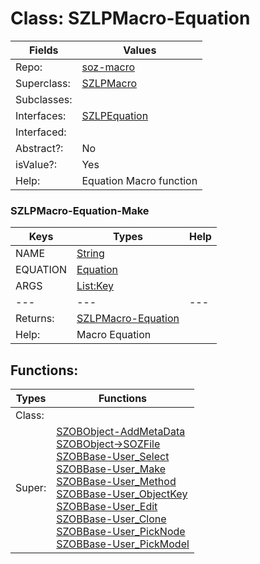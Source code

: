 
# Class:	SZLPMacro-Equation

| Fields | Values |
| --------- | --------- |
| Repo: | [soz-macro](/repos/soz-macro.html) |
| Superclass: | [SZLPMacro](SZLPMacro.html) |
| Subclasses: |  |
| Interfaces: | [SZLPEquation](SZLPEquation.html) |
| Interfaced: |  |
| Abstract?: | No |
| isValue?: | Yes |
| Help: | Equation Macro function |

### SZLPMacro-Equation-Make

| Keys | Types | Help |
| --------- | --------- | --------- |
| NAME | [String](String.html) |  |
| EQUATION | [Equation](Equation.html) |  |
| ARGS | [List:Key](Key.html) |  |
| --- | --- | --- |
| Returns: | [SZLPMacro-Equation](SZLPMacro-Equation.html) |
| Help: | Macro Equation |


## Functions:

| Types | Functions |
| --------- | --------- |
| Class: |  |
| Super: | [SZOBObject-AddMetaData](SZOBObject.html) <br> [SZOBObject->SOZFile](SZOBObject.html) <br> [SZOBBase-User_Select](SZOBBase.html) <br> [SZOBBase-User_Make](SZOBBase.html) <br> [SZOBBase-User_Method](SZOBBase.html) <br> [SZOBBase-User_ObjectKey](SZOBBase.html) <br> [SZOBBase-User_Edit](SZOBBase.html) <br> [SZOBBase-User_Clone](SZOBBase.html) <br> [SZOBBase-User_PickNode](SZOBBase.html) <br> [SZOBBase-User_PickModel](SZOBBase.html) |


